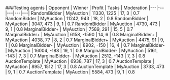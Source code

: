###Testing agents
| Opponent | Winner | Profit | Tasks | Moderation
|---|---|---|---|---|
RandomBidder | MyAuction | 11330, 1225 | 17, 3 | 0.7
RandomBidder | MyAuction | 11242, 943 | 18, 2 | 0.8
RandomBidder | MyAuction | 3047, 473 | 9, 1 | 0.7
RandomBidder | MyAuction | 4730, 473 | 9, 1 | 0.8
MarginalBidder+ | MyAuction | 7589, 291 | 15, 5 | 0.7
MarginalBidder+ | MyAuction | 6158, -1590 | 14, 6 | 0.8
MarginalBidder+ | MyAuction | 4038, 77 | 8, 2 | 0.7
MarginalBidder+ | MyAuction | 4475, 91 | 9, 1 | 0.8
MarginalBidder- | MyAuction | 8902, -150 | 16, 4 | 0.7
MarginalBidder- | MyAuction | 16004, -188 | 19, 1 | 0.8
MarginalBidder- | MyAuction | 5161, -143 | 7, 3 | 0.7
MarginalBidder- | MyAuction | 2512, -143 | 7, 3 | 0.8
AuctionTemplate | MyAuction | 6938, 787 | 17, 3 | 0.7
AuctionTemplate | MyAuction | 8957, 1512 | 17, 3 | 0.8
AuctionTemplate | MyAuction | 3733, 473 | 9, 1 | 0.7
AuctionTemplate | MyAuction | 5584, 473 | 9, 1 | 0.8
